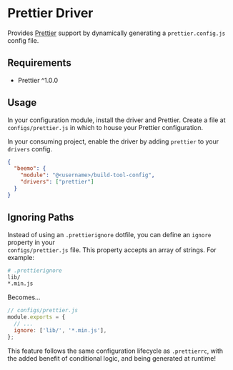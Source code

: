 # Prettier Driver

Provides [Prettier](https://github.com/prettier/prettier) support by dynamically generating a
`prettier.config.js` config file.

## Requirements

* Prettier ^1.0.0

## Usage

In your configuration module, install the driver and Prettier. Create a file at
`configs/prettier.js` in which to house your Prettier configuration.

In your consuming project, enable the driver by adding `prettier` to your `drivers` config.

```json
{
  "beemo": {
    "module": "@<username>/build-tool-config",
    "drivers": ["prettier"]
  }
}
```

## Ignoring Paths

Instead of using an `.prettierignore` dotfile, you can define an `ignore` property in your  
`configs/prettier.js` file. This property accepts an array of strings. For example:

```bash
# .prettierignore
lib/
*.min.js
```

Becomes...

```js
// configs/prettier.js
module.exports = {
  // ...
  ignore: ['lib/', '*.min.js'],
};
```

This feature follows the same configuration lifecycle as `.prettierrc`, with the added benefit of
conditional logic, and being generated at runtime!
